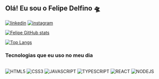 ## Olá! Eu sou o Felipe Delfino 🛸
[![linkedin](https://img.shields.io/badge/LinkedIn-0077B5?style=for-the-badge&logo=linkedin&logoColor=white)](https://www.linkedin.com/in/felipe-delfino-11a1792a4/)
[![instagram](https://img.shields.io/badge/Instagram-E4405F?style=for-the-badge&logo=instagram&logoColor=white)](https://www.instagram.com/felipede__/)

[![Felipe GitHub stats](https://github-readme-stats.vercel.app/api?username=FelipeDelfinoDev&show_icons=true&theme=merko)]()

[![Top Langs](https://github-readme-stats.vercel.app/api/top-langs/?username=FelipeDelfinoDev&layout=donut-vertical)](https://github.com/anuraghazra/github-readme-stats)

### Tecnologias que eu uso no meu dia

<div style="display: inline_block"><br/>
<img allign="center" alt="HTML5" src="https://img.shields.io/badge/HTML5-E34F26?style=for-the-badge&logo=html5&logoColor=white">
<img allign="center" alt="CSS3" src="https://img.shields.io/badge/CSS3-1572B6?style=for-the-badge&logo=css3&logoColor=white">
<img allign="center" alt="JAVASCRIPT" src="https://img.shields.io/badge/JavaScript-F7DF1E?style=for-the-badge&logo=javascript&logoColor=black">
<img allign="center" alt="TYPESCRIPT" src="https://img.shields.io/badge/TypeScript-007ACC?style=for-the-badge&logo=typescript&logoColor=white">
<img allign="center" alt="REACT" src="https://img.shields.io/badge/React-20232A?style=for-the-badge&logo=react&logoColor=61DAFB">
<img allign="center" alt="NODEJS" src="https://img.shields.io/badge/Node.js-43853D?style=for-the-badge&logo=node.js&logoColor=white">
<div> <br/>
